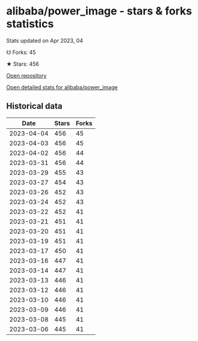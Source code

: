 # alibaba/power_image - stars & forks statistics

Stats updated on Apr 2023, 04

☋ Forks: 45

★ Stars: 456

[Open repository](https://github.com/alibaba/power_image)

[Open detailed stats for alibaba/power_image](https://reviewgithub.com/rep/alibaba/power_image)

## Historical data
| Date | Stars | Forks |
|------|-------|-------|
| 2023-04-04 | 456 | 45 | 
| 2023-04-03 | 456 | 45 | 
| 2023-04-02 | 456 | 44 | 
| 2023-03-31 | 456 | 44 | 
| 2023-03-29 | 455 | 43 | 
| 2023-03-27 | 454 | 43 | 
| 2023-03-26 | 452 | 43 | 
| 2023-03-24 | 452 | 43 | 
| 2023-03-22 | 452 | 41 | 
| 2023-03-21 | 451 | 41 | 
| 2023-03-20 | 451 | 41 | 
| 2023-03-19 | 451 | 41 | 
| 2023-03-17 | 450 | 41 | 
| 2023-03-16 | 447 | 41 | 
| 2023-03-14 | 447 | 41 | 
| 2023-03-13 | 446 | 41 | 
| 2023-03-12 | 446 | 41 | 
| 2023-03-10 | 446 | 41 | 
| 2023-03-09 | 446 | 41 | 
| 2023-03-08 | 445 | 41 | 
| 2023-03-06 | 445 | 41 | 

